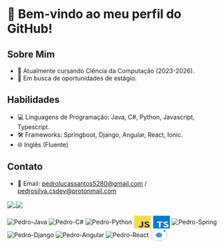 # 👋 Bem-vindo ao meu perfil do GitHub!

## Sobre Mim
- 🌱 Atualmente cursando Ciência da Computação (2023-2026).
- 🔭 Em busca de oportunidades de estágio.

## Habilidades
- 💻 Linguagens de Programação: Java, C#, Python, Javascript, Typescript.
- 🛠️ Frameworks: Springboot, Django, Angular, React, Ionic.
- 🌐 Inglês (Fluente)

## Contato
- 📧 Email: pedrolucassantos5280@gmail.com / pedrosilva.csdev@protonmail.com

<div display="flex">
<a href="https://github.com/anuraghazra/github-readme-stats">
  <img height=170 align="center" src="https://github-readme-stats.vercel.app/api?username=PedroSilvaCsDEV&theme=dark&show_icons=true" />
</a>
<a href="https://github.com/anuraghazra/convoychat">
  <img height=170 align="center" src="https://github-readme-stats.vercel.app/api/top-langs?username=PedroSilvaCsDEV&layout=compact&langs_count=8&card_width=320&theme=dark" />
</a>
</div>

<br>

<div display = "flex">
  <img align="center" alt="Pedro-Java" height="30" width="40" src="https://cdn.jsdelivr.net/gh/devicons/devicon/icons/java/java-original.svg" />
  <img align="center" alt="Pedro-C#" height="30" width="40" src="https://cdn.jsdelivr.net/gh/devicons/devicon/icons/csharp/csharp-original.svg" />
  <img align="center" alt="Pedro-Python" height="30" width="40" src="https://cdn.jsdelivr.net/gh/devicons/devicon/icons/python/python-original.svg" />
  <img align="center" alt="Pedro-Js" height="30" width="40" src="https://raw.githubusercontent.com/devicons/devicon/master/icons/javascript/javascript-original.svg"/>
  <img align="center" alt="Pedro-Ts" height="30" width="40" src="https://raw.githubusercontent.com/devicons/devicon/master/icons/typescript/typescript-original.svg"/>
  <img align="center" alt="Pedro-Spring" height="30" width="40" src="https://cdn.jsdelivr.net/gh/devicons/devicon/icons/spring/spring-original.svg" />
  <img align="center" alt="Pedro-Django" height="30" width="40" src="https://cdn.jsdelivr.net/gh/devicons/devicon/icons/django/django-original.svg" />
  <img align="center" alt="Pedro-Angular" height="30" width="40" src="https://cdn.jsdelivr.net/gh/devicons/devicon/icons/angular/angular-original.svg" />
  <img align="center" alt="Pedro-React" height="30" width="40" src="https://cdn.jsdelivr.net/gh/devicons/devicon/icons/react/react-original.svg" />
  <img align="center" alt="Pedro-Ionic" height="30" width="40" src="https://raw.githubusercontent.com/devicons/devicon/master/icons/ionic/ionic-original.svg"/>
</div>
